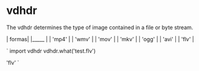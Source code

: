 # vdhdr
The vdhdr  determines the type of image contained in a file or byte stream.

| formas|
|_____  |
| 'mp4' |
| 'wmv' |
| 'mov' |
| 'mkv' |
| 'ogg' |
| 'avi' |
| 'flv' |

`
import vdhdr
vdhdr.what('test.flv')

'flv'
`

